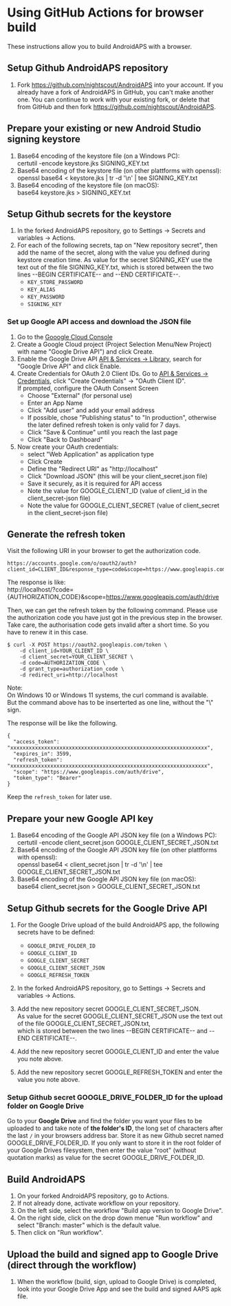 # Using GitHub Actions for browser build

These instructions allow you to build AndroidAPS with a browser.


## Setup Github AndroidAPS repository

1. Fork https://github.com/nightscout/AndroidAPS into your account. If you already have a fork of AndroidAPS in GitHub, you can't make another one. You can continue to work with your existing fork, or delete that from GitHub and then fork https://github.com/nightscout/AndroidAPS.


## Prepare your existing or new Android Studio signing keystore

1. Base64 encoding of the keystore file (on a Windows PC):\
   certutil -encode keystore.jks SIGNING_KEY.txt
2. Base64 encoding of the keystore file (on other plattforms with openssl):\
   openssl base64 < keystore.jks | tr -d '\n' | tee SIGNING_KEY.txt
3. Base64 encoding of the keystore file (on macOS):\
   base64 keystore.jks > SIGNING_KEY.txt


## Setup Github secrets for the keystore

1. In the forked AndroidAPS repository, go to Settings -> Secrets and variables -> Actions.
1. For each of the following secrets, tap on "New repository secret", then add the name of the secret, along with the value you defined during keystore creation time. As value for the secret SIGNING_KEY use the text out of the file SIGNING_KEY.txt, which is stored between the two lines --BEGIN CERTIFICATE-- and --END CERTIFICATE--.  
    * `KEY_STORE_PASSWORD`
    * `KEY_ALIAS`
    * `KEY_PASSWORD`
    * `SIGNING_KEY`


### Set up Google API access and download the JSON file
1. Go to the [Gooogle Cloud Console](https://console.cloud.google.com)
2. Create a Google Cloud project (Project Selection Menu/New Project) with name "Google Drive API") and click Create.
3. Enable the Google Drive API [API & Services -> Library](https://console.cloud.google.com/apis/library), search for "Google Drive API" and click Enable.
4. Create Credentials for OAuth 2.0 Client IDs. Go to [API & Services -> Credentials](https://console.cloud.google.com/apis/credentials), click "Create Credentials" -> "OAuth Client ID".\
   If prompted, configure the OAuth Consent Screen
   * Choose "External" (for personal use)
   * Enter an App Name
   * Click "Add user" and add your email address
   * If possible, chose "Publishing status" to "In production", otherwise the later defined refresh token is only valid for 7 days.
   * Click "Save & Continue" until you reach the last page
   * Click "Back to Dashboard"
5. Now create your OAuth credentials:
   * select "Web Application" as application type
   * Click Create
   * Define the "Redirect URI" as "http://localhost"
   * Click "Download JSON" (this will be your client_secret.json file)
   * Save it securely, as it is required for API access
   * Note the value for GOOGLE_CLIENT_ID (value of client_id in the client_secret-json file)
   * Note the value for GOOGLE_CLIENT_SECRET (value of client_secret in the client_secret-json file)

## Generate the refresh token

Visit the following URI in your browser to get the authorization code.

```
https://accounts.google.com/o/oauth2/auth?client_id=CLIENT_ID&response_type=code&scope=https://www.googleapis.com/auth/drive&redirect_uri=http://localhost&access_type=offline
```
The response is like:\
http://localhost/?code={AUTHORIZATION_CODE}&scope=https://www.googleapis.com/auth/drive

Then, we can get the refresh token by the following command. Please use the authorization code you have just got in the previous step in the browser.
Take care, the authorisation code gets invalid after a short time. So you have to renew it in this case.
```
$ curl -X POST https://oauth2.googleapis.com/token \
    -d client_id=YOUR_CLIENT_ID \
    -d client_secret=YOUR_CLIENT_SECRET \
    -d code=AUTHORIZATION_CODE \
    -d grant_type=authorization_code \
    -d redirect_uri=http://localhost
```
   Note:\
   On Windows 10 or Windows 11 systems, the curl command is available.\
   But the command above has to be inserterted as one line, without the "\\"
   sign. 
   
The response will be like the following.

```
{
  "access_token": "xxxxxxxxxxxxxxxxxxxxxxxxxxxxxxxxxxxxxxxxxxxxxxxxxxxxxxxxxxxxxxxx",
  "expires_in": 3599,
  "refresh_token": "xxxxxxxxxxxxxxxxxxxxxxxxxxxxxxxxxxxxxxxxxxxxxxxxxxxxxxxxxxxxxxxx",
  "scope": "https://www.googleapis.com/auth/drive",
  "token_type": "Bearer"
}
```

Keep the `refresh_token` for later use.
   
## Prepare your new Google API key

1. Base64 encoding of the Google API JSON key file (on a Windows PC):\
   certutil -encode client_secret.json GOOGLE_CLIENT_SECRET_JSON.txt
2. Base64 encoding of the Google API JSON key file (on other plattforms with openssl):\
   openssl base64 < client_secret.json | tr -d '\n' | tee GOOGLE_CLIENT_SECRET_JSON.txt
3. Base64 encoding of the Google API JSON key file (on macOS):\
   base64 client_secret.json > GOOGLE_CLIENT_SECRET_JSON.txt

## Setup Github secrets for the Google Drive API
1. For the Google Drive upload of the build AndroidAPS app, the following secrets have to be defined:
    * `GOOGLE_DRIVE_FOLDER_ID`
    * `GOOGLE_CLIENT_ID`
    * `GOOGLE_CLIENT_SECRET`
    * `GOOGLE_CLIENT_SECRET_JSON`
    * `GOOGLE_REFRESH_TOKEN`

1. In the forked AndroidAPS repository, go to Settings -> Secrets and variables -> Actions.
1. Add the new repository secret GOOGLE_CLIENT_SECRET_JSON.\
   As value for the secret GOOGLE_CLIENT_SECRET_JSON use the text out of the file GOOGLE_CLIENT_SECRET_JSON.txt,\
   which is stored between the two lines --BEGIN CERTIFICATE-- and --END CERTIFICATE--.  
2. Add the new repository secret GOOGLE_CLIENT_ID and enter the value you note above.
3. Add the new repository secret GOOGLE_REFRESH_TOKEN and enter the value you note above.

### Setup Github secret GOOGLE_DRIVE_FOLDER_ID for the upload folder on Google Drive

Go to your **Google Drive** and find the folder you want your files to be uploaded to and take note of **the folder's ID**, the long set of characters after the last `/` in your browsers address bar. Store it as new Github secret named GOOGLE_DRIVE_FOLDER_ID. If you only want to store it in the root folder of your Google Drives filesystem, then enter the value "root" (without quotation marks) as value for the secret GOOGLE_DRIVE_FOLDER_ID.

## Build AndroidAPS
1. On your forked AndroidAPS repository, go to Actions.
2. If not already done, activate workflow on your repository.
3. On the left side, select the workflow "Build app version to Google Drive".
4. On the right side, click on the drop down menue "Run workflow" and select "Branch: master" which is the default value.
5. Then click on "Run workflow".


## Upload the build and signed app to Google Drive (direct through the workflow)
1. When the workflow (build, sign, upload to Google Drive) is completed,
   look into your Google Drive App and see the build and signed AAPS apk file.
